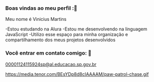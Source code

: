 ### Boas vindas ao meu perfil :💙

Meu nome é Vinicius Martins

-Estou estudando na Alura
-Estou me desenvolvendo na linguagem JavaScript
-Utilizo esse espaço para minha organização e compartilhamento dos meus projetos desenvolvidos

### Você entrar em contato comigo: 📧

00001124115924sp@al.educacao.sp.gov.br




https://media.tenor.com/BEsYDp8d8cIAAAAM/paw-patrol-chase.gif
